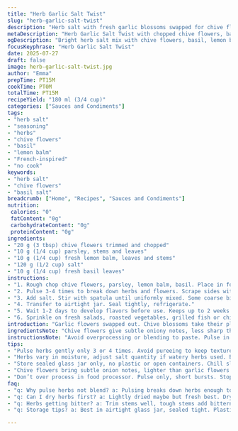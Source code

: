 ```yaml
---
title: "Herb Garlic Salt Twist"
slug: "herb-garlic-salt-twist"
description: "Herb salt with fresh garlic blossoms swapped for chive flowers and lemon balm. Salt quantity reduced slightly, fresh basil replaces coriander. Quick blend, coarse grind, fridge storage. Use on grilled veggies, dressings, meats, fish. Keeps 1-2 weeks in sealed glass. Aromatic, bright, zesty new profile. Easy, fast, choppy prep. Elevates simple dishes with punchy herb garlic salt."
metaDescription: "Herb Garlic Salt Twist with chopped chive flowers, basil, lemon balm, and reduced salt. Bright, fresh, coarse blend. Store refrigerated 1-2 weeks."
ogDescription: "Bright herb salt mix with chive flowers, basil, lemon balm and less salt. Pulse herbs, stir coarse salt, fridge 1-2 weeks. Use on veggies, meat, dressings."
focusKeyphrase: "Herb Garlic Salt Twist"
date: 2025-07-27
draft: false
image: herb-garlic-salt-twist.jpg
author: "Emma"
prepTime: PT15M
cookTime: PT0M
totalTime: PT15M
recipeYield: "180 ml (3/4 cup)"
categories: ["Sauces and Condiments"]
tags:
- "herb salt"
- "seasoning"
- "herbs"
- "chive flowers"
- "basil"
- "lemon balm"
- "French-inspired"
- "no cook"
keywords:
- "herb salt"
- "chive flowers"
- "basil salt"
breadcrumb: ["Home", "Recipes", "Sauces and Condiments"]
nutrition: 
 calories: "0"
 fatContent: "0g"
 carbohydrateContent: "0g"
 proteinContent: "0g"
ingredients:
- "20 g (3 tbsp) chive flowers trimmed and chopped"
- "10 g (1/4 cup) parsley, stems and leaves"
- "10 g (1/4 cup) fresh lemon balm, leaves and stems"
- "120 g (1/2 cup) salt"
- "10 g (1/4 cup) fresh basil leaves"
instructions:
- "1. Rough chop chive flowers, parsley, lemon balm, basil. Place in food processor bowl."
- "2. Pulse 3-4 times to break down herbs and flowers. Scrape sides with spatula. Avoid pureeing."
- "3. Add salt. Stir with spatula until uniformly mixed. Some coarse bits okay."
- "4. Transfer to airtight jar. Seal tightly, refrigerate."
- "5. Wait 1-2 days to develop flavors before use. Keeps up to 2 weeks refrigerated."
- "6. Sprinkle on fresh salads, roasted vegetables, grilled fish or chicken. Mix into vinaigrettes and marinades."
introduction: "Garlic flowers swapped out. Chive blossoms take their place. Basil replaces coriander. Bright, herbaceous, zesty. Salt cut back a notch. Fresh lemon balm rounds flavor. Fast, 15 minutes prep. Whiz, stir, jar. Herb salt changes. Flowers and herbs chopped to bits but not powder. Toss on everything. Tomatoes, cucumbers, fish hot off grill. Dressings twisted up. Storage short. Fridge sealed keeps zing alive 1 to 2 weeks. No fuss, no long waits. Simple seasoning upgrade. Magic in little jar. Punch meets fresh."
ingredientsNote: "Chive flowers give subtle oniony notes, less sharp than garlic flowers. Basil adds warmth and sweetness, swapping coriander’s citrusy zing for mellow depth. Lemon balm brightens herb mix, with fresh minty aroma. Salt reduced by 20 grams to avoid overpowering delicate herbs. Use fine sea salt for quick absorption but coarse can work if crushed well. Amounts flexible, balance to taste but keep flowers dominant for unique flavor. Freshness critical. Wilted herbs flatten taste fast. Trim tough stems to avoid bitterness. Drying herbs first loses punch. Use fresh or lightly dried. Store in airtight glass to hold aromas. Avoid plastic."
instructionsNote: "Avoid overprocessing or blending to paste. Pulse in food processor only a few times to maintain texture. Scrape continuously to prevent uneven grind. Mix salt in last to avoid clumping, ensuring even distribution throughout herb mix. Rough chop before processing, larger chunks help prevent pasty consistency. Use spatula to fold mixture gently rather than beating. Let rest sealed in fridge at least 24 hours to meld flavors before use. Fridge storage slows herbs decay, but consume within two weeks for best freshness. Toss on cold dishes or mix into warm sauces at end of cooking to preserve herbal brightness. Not for prolonged cooking times."
tips:
- "Pulse herbs gently only 3 or 4 times. Avoid pureeing to keep texture. Rough chop first, don’t skimp on trimming tough stems or leaves. Keep chunks noticeable, that stops pasty mess. Scrape sides often. Folding with spatula beats mixing or shaking—less break down. Salt added at end, stirred not processed. Coarse bits add bite. Freshness key. Wilted herbs lose zip fast. No drying unless very light. Cool fridge slows decay but use quick. Jar airtight. Plastic no good, aroma leaks out. Keep flowers dominant for distinct oniony sweet flash."
- "Herbs vary in moisture, adjust salt quantity if watery herbs used. Basil swaps coriander, so warmer, less zingy flavor. Lemon balm brightens but can get bitter with stems. Trim those tough bits carefully. Use fine sea salt for faster marrying of flavor, but crushed coarse works if mixed thoroughly. Keep color bright, avoid over chopping. Wait 1-2 days after storing to mellow salt and herb mix. Shake jar before use if salt settles unevenly. Experiment with quantities but keep flowers front and center – flavor backbone."
- "Store sealed glass jar only, no plastic or open containers. Chill slows herb wilting but not indefinite. Use within 2 weeks max. Better sooner. The flavor fades to dull quickly after. Avoid warm places or sunlight. Use on cold dishes or add late to avoid cooking herbs out. No simmering or baking with this mix. Best sprinkled on grilled fish, roasted veggies, salads. Fold into dressings last minute. Mix gently, keep coarse texture intact for punch and aroma. Quick prep does not mean carelessness. Fresh herbs fragile, handle soft not rough."
- "Chive flowers bring subtle onion notes, lighter than garlic flowers they replace here. Basil gives sweetness and herby warmth, less sharp than coriander’s zing. Lemon balm adds fresh minty lift but stems bite if too many. Herbs quantity less salt, to keep balance but not overwhelm delicate flavors. Use flexible but keep salt near half cup range—less makes less preservative effect. Salt texture affects mix speed; fine salt distribution faster but can clump. Stirring last step critical to avoid pockets of salt or herb mash. Store fridge only, tightly sealed. No plastic lids."
- "Don’t over process in food processor. Pulse only, short bursts. Stop and scrape. Avoid paste. Keep bites and rough chunks for texture and aroma release. Stir salt in gently, not pulse with herbs. Wait 24 hrs fridge rest to mellow flavor and moisture. Jar well sealed. Fri scents crucial. Use within 1-2 weeks max or flavor fades. Toss on cold or add just before serving in warm dishes. Not suited for cooking long. Herbs lose brightness and aroma when heated. Easy slightly coarse herb salt with punch, fast prep but attention to freshness and storage."
faq:
- "q: Why pulse herbs not blend? a: Pulsing breaks down herbs enough to release flavor but avoids paste. Blender overworks, mushy mix, aroma lost. Rough chunks keep crunch, visual appeal. Allows herbs to hold structure. Salt can clump if over blended. Stir salt last after pulsing herbs to keep consistency good."
- "q: Can I dry herbs first? a: Lightly dried maybe but fresh best. Drying loses aroma sharpness, makes mix duller. Wilted fresh herbs also bad. Use fresh or slightly wilted. If drying, don’t over dry. Crisp not brittle. Flavor changes with drying. Chive flowers best fresh or very lightly dried. Salt helps preserve but not fix dry herb flavor."
- "q: Herbs getting bitter? a: Trim stems well, tough stems add bitterness fast. Especially lemon balm, parsley stems bite stronger. Chopping size matters. Bigger pieces less bitter taste extraction. Avoid old wilted or dry herbs. Freshness key. Refrigeration slows but doesn’t stop bitter flavor development. Use within 1-2 weeks stored tightly."
- "q: Storage tips? a: Best in airtight glass jar, sealed tight. Plastic containers leak aroma, flavor dulls fast. Refrigerate always; room temp accelerates herb decay, salt moisture draws water. Leftovers keep 1-2 weeks max. Check for moisture or discoloration. Stir before use if salt settles or herbs settle. If jar wet inside, dry quickly or herbs spoil quicker."

---
```

